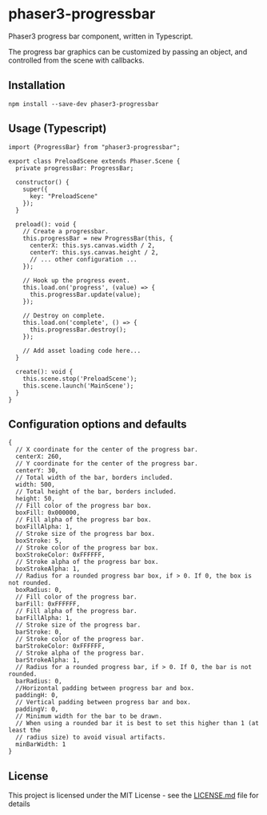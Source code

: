 # phaser3-progressbar

Phaser3 progress bar component, written in Typescript.

The progress bar graphics can be customized by passing an object,
and controlled from the scene with callbacks.

## Installation

```
npm install --save-dev phaser3-progressbar
```

## Usage (Typescript)

```
import {ProgressBar} from "phaser3-progressbar";

export class PreloadScene extends Phaser.Scene {
  private progressBar: ProgressBar;

  constructor() {
    super({
      key: "PreloadScene"
    });
  }

  preload(): void {
    // Create a progressbar.
    this.progressBar = new ProgressBar(this, {
      centerX: this.sys.canvas.width / 2,
      centerY: this.sys.canvas.height / 2,
      // ... other configuration ...
    });

    // Hook up the progress event.
    this.load.on('progress', (value) => {
      this.progressBar.update(value);
    });

    // Destroy on complete.
    this.load.on('complete', () => {
      this.progressBar.destroy();
    });
    
    // Add asset loading code here...
  }

  create(): void {
    this.scene.stop('PreloadScene');
    this.scene.launch('MainScene');
  }
}
```

## Configuration options and defaults

```
{
  // X coordinate for the center of the progress bar.
  centerX: 260,
  // Y coordinate for the center of the progress bar.
  centerY: 30,
  // Total width of the bar, borders included.
  width: 500,
  // Total height of the bar, borders included.
  height: 50,
  // Fill color of the progress bar box.
  boxFill: 0x000000,
  // Fill alpha of the progress bar box.
  boxFillAlpha: 1,
  // Stroke size of the progress bar box.
  boxStroke: 5,
  // Stroke color of the progress bar box.
  boxStrokeColor: 0xFFFFFF,
  // Stroke alpha of the progress bar box.
  boxStrokeAlpha: 1,
  // Radius for a rounded progress bar box, if > 0. If 0, the box is not rounded.
  boxRadius: 0,
  // Fill color of the progress bar.
  barFill: 0xFFFFFF,
  // Fill alpha of the progress bar.
  barFillAlpha: 1,
  // Stroke size of the progress bar.
  barStroke: 0,
  // Stroke color of the progress bar.
  barStrokeColor: 0xFFFFFF,
  // Stroke alpha of the progress bar.
  barStrokeAlpha: 1,
  // Radius for a rounded progress bar, if > 0. If 0, the bar is not rounded.
  barRadius: 0,
  //Horizontal padding between progress bar and box.
  paddingH: 0,
  // Vertical padding between progress bar and box.
  paddingV: 0,
  // Minimum width for the bar to be drawn.
  // When using a rounded bar it is best to set this higher than 1 (at least the
  // radius size) to avoid visual artifacts.
  minBarWidth: 1
}
```

## License

This project is licensed under the MIT License - see the [LICENSE.md](LICENSE.md) file 
for details
